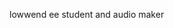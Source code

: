 lowwend 
ee student and audio maker
<!---
lowwend/lowwend is a ✨ special ✨ repository because its `README.md` (this file) appears on your GitHub profile.
You can click the Preview link to take a look at your changes.
--->
